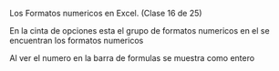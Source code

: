 Los Formatos numericos en Excel. (Clase 16 de 25)



En la cinta de opciones esta el grupo de formatos numericos
en el se encuentran los formatos numericos 


Al ver el numero en la barra de formulas se muestra como entero 